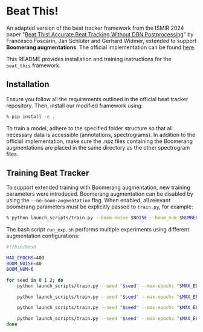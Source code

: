 # Beat This!

An adapted version of the beat tracker framework from the ISMIR 2024 paper "[Beat This! Accurate Beat Tracking Without DBN Postprocessing](https://arxiv.org/abs/2407.21658)" by Francesco Foscarin, Jan Schlüter and Gerhard Widmer, extended to support **Boomerang augmentations**. The official implementation can be found [here](https://github.com/CPJKU/beat_this).

This README provides installation and training instructions for the <code>beat_this</code> framework.

## Installation
Ensure you follow all the requirements outlined in the official beat tracker repository. Then, install our modified framework using:

```bash
% pip install -e .
```

To train a model, adhere to the specified folder structure so that all necessary data is accessible (annotations, spectrograms). In addition to the official implementation, make sure the .npz files containing the Boomerang augmentations are placed in the same directory as the other spectrogram files.

## Training Beat Tracker

To support extended training with Boomerang augmentation, new training parameters were introduced. Boomerang augmentation can be disabled by using the <code>--no-boom-augmentation</code> flag. When enabled, all relevant boomerang parameters must be explicitly passed to <code>train.py</code>, for example:

```bash
% python launch_scripts/train.py --boom-noise $NOISE --boom_num $NUMBER_OF_AUGMENTATIONS_PER_FILE
```

The bash script <code>run_exp.sh</code> performs multiple experiments using different augmentation configurations:

```bash
#!/bin/bash

MAX_EPOCHS=400
BOOM_NOISE=40
BOOM_NUM=6

for seed in 0 1 2; do
    python launch_scripts/train.py --seed "$seed" --max-epochs "$MAX_EPOCHS" --no-val --no-tempo-augmentation --no-pitch-augmentation --no-mask-augmentation --no-boom-augmentation --logger "wandb" --name "No-augmentation-$seed"

    python launch_scripts/train.py --seed "$seed" --max-epochs "$MAX_EPOCHS" --no-val --no-boom-augmentation --logger "wandb" --name "Pitch-tempo-mask-$seed"

    python launch_scripts/train.py --seed "$seed" --max-epochs "$MAX_EPOCHS" --no-val --no-tempo-augmentation --no-pitch-augmentation --no-mask-augmentation --boom-noise "$BOOM_NOISE" --boom-num "$BOOM_NUM" --logger "wandb" --name "Boomerang-sampling-$seed"

    python launch_scripts/train.py --seed "$seed" --max-epochs "$MAX_EPOCHS" --no-val --boom-noise "$BOOM_NOISE" --boom-num "$BOOM_NUM" --logger "wandb" --name "All-augmentations-$seed"
done
```
